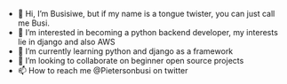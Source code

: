 - 👋 Hi, I’m Busisiwe, but if my name is a tongue twister, you can just call me Busi.
- 👀 I’m interested in becoming a python backend developer, my interests lie in django and also AWS 
- 🌱 I’m currently learning python and django as a framework
- 💞️ I’m looking to collaborate on beginner open source projects
- 📫 How to reach me @Pietersonbusi on twitter

<!---
BusisiwePieterson/BusisiwePieterson is a ✨ special ✨ repository because its `README.md` (this file) appears on your GitHub profile.
You can click the Preview link to take a look at your changes.
--->

